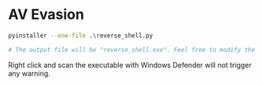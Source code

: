 # AV Evasion

``` bash
pyinstaller --one-file .\reverse_shell.py

# The output file will be "reverse_shell.exe". Feel free to modify the name.
```

Right click and scan the executable with Windows Defender will not trigger any warning.
